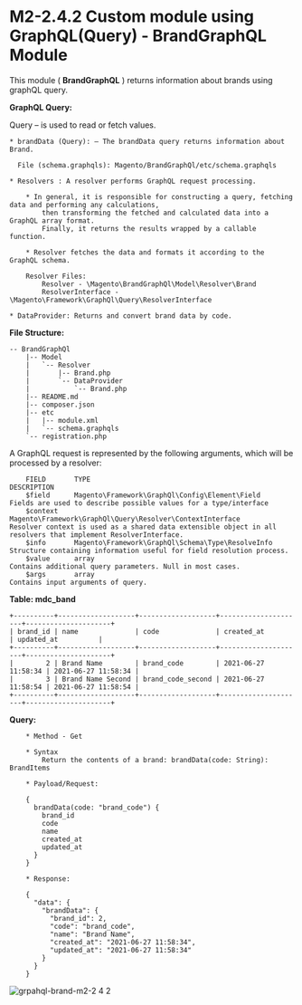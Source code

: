 # M2-2.4.2 Custom module using GraphQL(Query) - BrandGraphQL Module

This module ( **BrandGraphQL** ) returns information about brands using graphQL query.


**GraphQL Query:**

Query – is used to read or fetch values.

    * brandData (Query): – The brandData query returns information about Brand.

      File (schema.graphqls): Magento/BrandGraphQl/etc/schema.graphqls

    * Resolvers : A resolver performs GraphQL request processing.

        * In general, it is responsible for constructing a query, fetching data and performing any calculations, 
            then transforming the fetched and calculated data into a GraphQL array format.
            Finally, it returns the results wrapped by a callable function.

        * Resolver fetches the data and formats it according to the GraphQL schema.

        Resolver Files: 
            Resolver - \Magento\BrandGraphQl\Model\Resolver\Brand
            ResolverInterface - \Magento\Framework\GraphQl\Query\ResolverInterface

    * DataProvider: Returns and convert brand data by code.
    

**File Structure:**

```
-- BrandGraphQl
    |-- Model
    |   `-- Resolver
    |       |-- Brand.php
    |       `-- DataProvider
    |           `-- Brand.php
    |-- README.md
    |-- composer.json
    |-- etc
    |   |-- module.xml
    |   `-- schema.graphqls
    `-- registration.php
```

A GraphQL request is represented by the following arguments, which will be processed by a resolver:

```
    FIELD	    TYPE	                                                    DESCRIPTION
    $field	    Magento\Framework\GraphQl\Config\Element\Field	            Fields are used to describe possible values for a type/interface
    $context	    Magento\Framework\GraphQl\Query\Resolver\ContextInterface	    Resolver context is used as a shared data extensible object in all resolvers that implement ResolverInterface.
    $info	    Magento\Framework\GraphQl\Schema\Type\ResolveInfo	            Structure containing information useful for field resolution process.
    $value	    array	                                                    Contains additional query parameters. Null in most cases.
    $args	    array	                                                    Contains input arguments of query.

```

**Table: mdc_band**

```
+----------+-------------------+-------------------+---------------------+---------------------+
| brand_id | name              | code              | created_at          | updated_at          |
+----------+-------------------+-------------------+---------------------+---------------------+
|        2 | Brand Name        | brand_code        | 2021-06-27 11:58:34 | 2021-06-27 11:58:34 |
|        3 | Brand Name Second | brand_code_second | 2021-06-27 11:58:54 | 2021-06-27 11:58:54 |
+----------+-------------------+-------------------+---------------------+---------------------+
```

**Query:**

```
    * Method - Get
    
    * Syntax
        Return the contents of a brand: brandData(code: String): BrandItems

    * Payload/Request:
    
    {
      brandData(code: "brand_code") {
        brand_id
        code
        name
        created_at
        updated_at
      }
    }
    
    * Response:
    
    {
      "data": {
        "brandData": {
          "brand_id": 2,
          "code": "brand_code",
          "name": "Brand Name",
          "created_at": "2021-06-27 11:58:34",
          "updated_at": "2021-06-27 11:58:34"
        }
      }
    }
```

![grpahql-brand-m2-2 4 2](https://user-images.githubusercontent.com/2525741/123555147-89690600-d7a1-11eb-9437-b63ed953787e.jpg)
